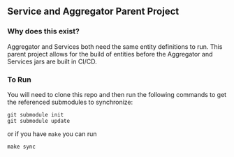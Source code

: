 ## Service and Aggregator Parent Project

### Why does this exist?

Aggregator and Services both need the same entity definitions to run. This parent project allows for the build of entities before the Aggregator and Services jars are built in CI/CD.

### To Run

You will need to clone this repo and then run the following commands to get the referenced submodules to synchronize:

```
git submodule init
git submodule update
```

or if you have `make` you can run

```
make sync
```

